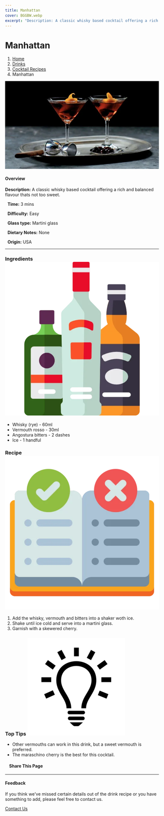 ```yaml
---
title: Manhattan
cover: BGGBW.webp
excerpt: "Description: A classic whisky based cocktail offering a rich and balanced flavour thats not too sweet."
---
```


# Manhattan

1.  [Home](/)
2.  [Drinks](drinks)
3.  [Cocktail Recipes](drinks/cocktailrecipes)
4.  Manhattan

![](images/manhattan.webp)

#### Overview

**Description:** A classic whisky based cocktail offering a rich and balanced flavour thats not too sweet.

  **Time:** 3 mins

  **Difficulty:** Easy

  **Glass type:** Martini glass

  **Dietary Notes:** None

  **Origin:** USA

* * *

### Ingredients ![target](images/liquor.webp)

-   Whisky (rye) - 60ml
-   Vermouth rosso - 30ml
-   Angostura bitters - 2 dashes
-   Ice - 1 handful

### Recipe ![target](images/rules.webp)

1.  Add the whisky, vermouth and bitters into a shaker woth ice.
2.  Shake until ice cold and serve into a martini glass.
3.  Garnish with a skewered cherry.

### Top Tips ![target](images/lightbulb.webp)

-   Other vermouths can work in this drink, but a sweet vermouth is preferred.
-   The maraschino cherry is the best for this cocktail.

####     Share This Page

[](https://www.facebook.com/sharer/sharer.php?u=beergogglegames.co.uk/Drinks/CocktailRecipes/manhattan)[](https://www.instagram.com/direct/new/)[](https://twitter.com/intent/tweet?url=beergogglegames.co.uk/Drinks/CocktailRecipes/manhattan)

* * *

#### Feedback

If you think we've missed certain details out of the drink recipe or you have something to add, please feel free to contact us.

  
  
  
[Contact Us](contact)

